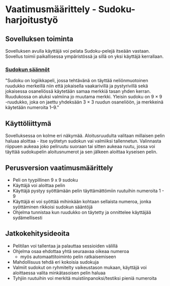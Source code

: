# Vaatimusmäärittely - Sudoku-harjoitustyö

## Sovelluksen toiminta
Sovelluksen avulla käyttäjä voi pelata Sudoku-pelejä itseään vastaan. Sovellus toimii paikallisessa ympäristössä ja sillä on yksi käyttäjä kerrallaan. 

### [Sudokun säännöt](https://fi.wikipedia.org/wiki/Sudoku)
"Sudoku on logiikkapeli, jossa tehtävänä on täyttää neliönmuotoinen ruudukko merkeillä niin että jokaisella vaakarivillä ja pystyrivillä sekä jokaisessa osaneliössä käytetään samaa merkkiä tasan yhden kerran. Ruudukossa on aluksi valmiina jo muutama merkki. Yleisin sudoku on 9 × 9 -ruudukko, joka on jaettu yhdeksään 3 × 3 ruudun osaneliöön, ja merkkeinä käytetään numeroita 1–9."

## Käyttöliittymä
Sovelluksessa on kolme eri näkymää. Aloitusruudulta valitaan millaisen pelin haluaa aloittaa - itse syötetyn sudokun vai valmiiksi tallennetun. Valinnasta riippuen aukeaa joko peliruutu suoraan tai sitten aukeaa ruutu, jossa voi täyttää sudokupelin aloitusnumerot ja sen jälkeen aloittaa kyseisen pelin.

## Perusversion vaatimusmäärittely
- Peli on tyypillinen 9 x 9 sudoku
- Käyttäjä voi aloittaa pelin
- Käyttäjä pystyy syöttämään pelin täyttämättömiin ruutuihin numeroita 1 - 9
- Käyttäjä ei voi syöttää mihinkään kohtaan sellaista numeroa, jonka syöttäminen rikkoisi sudokun sääntöjä
- Ohjelma tunnistaa kun ruudukko on täytetty ja onnittelee käyttäjää sydämellisesti

## Jatkokehitysideoita
- Pelitilan voi tallentaa ja palauttaa sessioiden välillä
- Ohjelma osaa ehdottaa yhtä seuraavaa oikeaa numeroa
  - myös automaattitoiminto pelin ratkaisemiseen
- Mahdollisuus tehdä eri kokoisia sudokuja
- Valmiit sudokut on ryhmitelty vaikeustason mukaan, käyttäjä voi aloittaessa valita minkätasoisen pelin haluaa
- Tyhjiin ruutuihin voi merkitä muistiinpanoksi/testiksi pieniä numeroita
